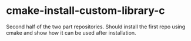 # cmake-install-custom-library-c
Second half of the two part repositories. Should install the first repo using cmake and show how it can be used after installation.
